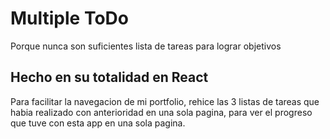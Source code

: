 # Multiple ToDo

Porque nunca son suficientes lista de tareas para lograr objetivos

## Hecho en su totalidad en React

Para facilitar la navegacion de mi portfolio, rehice las 3 listas de tareas que habia realizado con anterioridad en una sola pagina, para ver el progreso que tuve con esta app en una sola pagina.
